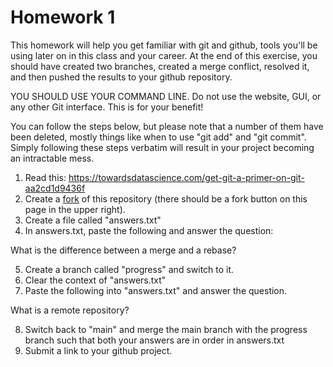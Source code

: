 # Homework 1

This homework will help you get familiar with git and github, tools you'll be using later on in this class and your career. At the end of this exercise, you should have created two branches, created a merge conflict, resolved it, and then pushed the results to your github repository. 

YOU SHOULD USE YOUR COMMAND LINE. Do not use the website, GUI, or any other Git interface. This is for your benefit!

You can follow the steps below, but please note that a number of them have been deleted, mostly things like when to use "git add" and "git commit". Simply following these steps verbatim will result in your project becoming an intractable mess.

1. Read this: https://towardsdatascience.com/get-git-a-primer-on-git-aa2cd1d9436f
2. Create a <a href="https://www.theserverside.com/blog/Coffee-Talk-Java-News-Stories-and-Opinions/command-line-GitHub-fork-CLI-terminal-shell#:~:text=A%20fork%20in%20Git%20is,that%20of%20the%20original%20project.">fork</a> of this repository (there should be a fork button on this page in the upper right).
3. Create a file called "answers.txt"
4. In answers.txt, paste the following and answer the question:

What is the difference between a merge and a rebase?

5. Create a branch called "progress" and switch to it.
6. Clear the context of "answers.txt"
7. Paste the following into "answers.txt" and answer the question.

What is a remote repository? 

8. Switch back to "main" and merge the main branch with the progress branch such that both your answers are in order in answers.txt
9. Submit a link to your github project.
